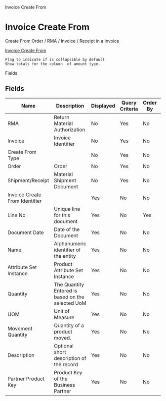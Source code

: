 
Invoice Create From
# Invoice Create From


Create From Order / RMA / Invoice / Receipt in a Invoice

[Invoice Create From](../../functional-guide/window/process-sbp_invoicecreatefrom.md)

```
Flag to indicate if is collapsible by default
Show totals for the column  of amount type.
```
Fields
## Fields




Name                           | Description                                       | Displayed | Query Criteria | Order By | Read Only | Mandatory
------------------------------ | ------------------------------------------------- | --------- | -------------- | -------- | --------- | ---------
RMA                            | Return Material Authorization                     | No        | Yes            | No       | Yes       | Yes      
Invoice                        | Invoice Identifier                                | No        | Yes            | No       | Yes       | Yes      
Create From Type               |                                                   | No        | Yes            | No       | Yes       | Yes      
Order                          | Order                                             | No        | Yes            | No       | Yes       | Yes      
Shipment/Receipt               | Material Shipment Document                        | No        | Yes            | No       | Yes       | Yes      
Invoice Create From Identifier |                                                   | Yes       | No             | No       | Yes       | No       
Line No                        | Unique line for this document                     | Yes       | No             | Yes      | Yes       | No       
Document Date                  | Date of the Document                              | Yes       | No             | No       | Yes       | No       
Name                           | Alphanumeric identifier of the entity             | Yes       | No             | No       | Yes       | No       
Attribute Set Instance         | Product Attribute Set Instance                    | Yes       | No             | No       | Yes       | No       
Quantity                       | The Quantity Entered is based on the selected UoM | Yes       | No             | No       | No        | No       
UOM                            | Unit of Measure                                   | Yes       | No             | No       | Yes       | No       
Movement Quantity              | Quantity of a product moved.                      | Yes       | No             | No       | Yes       | No       
Description                    | Optional short description of the record          | Yes       | No             | No       | Yes       | No       
Partner Product Key            | Product Key of the Business Partner               | Yes       | No             | No       | Yes       | No       
